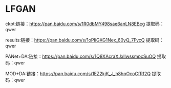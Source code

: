 # LFGAN

ckpt:链接：https://pan.baidu.com/s/1R0dbMY498sae6anLN8EBcg 提取码：qwer

results:链接：https://pan.baidu.com/s/1oPIiGXG1Nex_60yQ_7FvcQ 提取码：qwer

PANet+DA:链接：https://pan.baidu.com/s/1Q8XAcraXJxIlwssmpcSuOQ 提取码：qwer

MOD+DA:链接：https://pan.baidu.com/s/1EZ2kjK_J_h8hpOcoCfRf2Q 提取码：qwer
